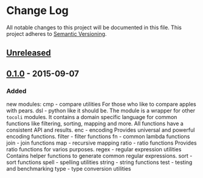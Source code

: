 # Change Log
All notable changes to this project will be documented in this file.
This project adheres to [Semantic Versioning](http://semver.org/).

## [Unreleased][unreleased]

## [0.1.0] - 2015-09-07
### Added
new modules:
    cmp - compare utilities
        For those who like to compare apples with pears.
    dsl - python like it should be.
        The module is a wrapper for other `tocoli` modules. It contains a
        domain specific language for common functions like filtering, sorting,
        mapping and more. All functions have a consistent API and results.
    enc - encoding
        Provides universal and powerful encoding functions.
    filter - filter functions
    fn - common lambda functions
    join - join functions
    map - recursive mapping
    ratio - ratio functions
        Provides ratio functions for varios purposes.
    regex - regular expression utilities
        Contains helper functions to generate common regular expressions.
    sort - sort functions
    spell - spelling utilities
    string - string functions
    test - testing and benchmarking
    type - type conversion utilities

[unreleased]: https://github.com/
[0.1.0]: https://github.com/
